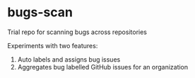# bugs-scan
Trial repo for scanning bugs across repositories

Experiments with two features:

1. Auto labels and assigns bug issues
2. Aggregates bug labelled GitHub issues for an organization
